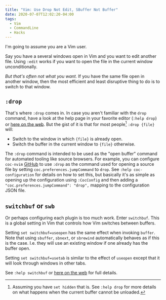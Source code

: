 ```yaml
---
title: "Vim: Use Drop Not Edit, SBuffer Not Buffer"
date: 2020-07-07T12:02:20-04:00
tags:
  - Vim
  - CommandLine
  - Hacks
---
```


I'm going to assume you are a Vim user.

Say you have a several windows open in Vim and you want to edit another file.
Using `:edit` works if you want to open the file in the current window
unconditionally.

_But that's often not what you want._ If you have the same file open in another
window, then the most efficient and least disruptive thing to do is to switch to
that window.

## `:drop`

That's where `:drop` comes in. In case you aren't familiar with the `drop`
command, have a look at the help page in your favorite editor (`:help drop`) or
[here on the web][vimdoc-drop]. But the gist of it is that for most people[^1] `:drop
{file}` will:

* Switch to the window in which `{file}` is already open.
* Switch the buffer in the current window to `{file}` otherwise.

The `:drop` command is intended to be used as the "open buffer" command for
automated tooling like source browsers. For example, you can configure
`coc-nvim` [GitHub](https://github.com/neoclide/coc.nvim) to use `:drop` as the
command used for opening a source file by setting `coc.preferences.jumpCommand`
to `drop`. See `:help coc-configuration` for details on how to set this, but
basically it's as simple as opening up the configuration using `:CocConfig` and
then adding a `"coc.preferences.jumpCommand": "drop",` mapping to the
configuration JSON file.

## `switchbuf` or `swb`

Or perhaps configuring each plugin is too much work. Enter `switchbuf`. This is
a global setting in Vim that controls how Vim switches between buffers.

Setting `set switchbuf=useopen` has the same effect when invoking `buffer`. Note
that using `sbuffer`, `sbnext`, or `sbrewind` automatically behaves as if this
is the case. I.e. they will use an existing window if one already has the buffer
open.


Setting `set switchbuf=usetab` is similar to the effect of `useopen` except that
it will look through windows in other tabs.

See `:help switchbuf` or [here on the web][vimdoc-switchbuf] for full details.

[^1]: Assuming you have `set hidden` that is. See `:help drop` for more details
  on what happens when the current buffer cannot be unloaded.

[vimdoc-drop]: http://vimdoc.sourceforge.net/htmldoc/windows.html#:drop
[vimdoc-switchbuf]: http://vimdoc.sourceforge.net/htmldoc/options.html#'switchbuf'
